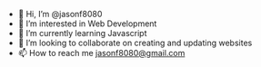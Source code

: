 - 👋 Hi, I’m @jasonf8080
- 👀 I’m interested in Web Development
- 🌱 I’m currently learning Javascript
- 💞️ I’m looking to collaborate on creating and updating websites
- 📫 How to reach me jasonf8080@gmail.com

<!---
jasonf8080/jasonf8080 is a ✨ special ✨ repository because its `README.md` (this file) appears on your GitHub profile.
You can click the Preview link to take a look at your changes.
--->
